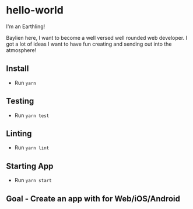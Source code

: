 # hello-world

I'm an Earthling!

Baylien here, I want to become a well versed well rounded web developer.
I got a lot of ideas I want to have fun creating and sending out into the atmosphere!

## Install

- Run `yarn`

## Testing

- Run `yarn test`

## Linting

- Run `yarn lint`

## Starting App

- Run `yarn start`

## Goal - Create an app with for Web/iOS/Android
